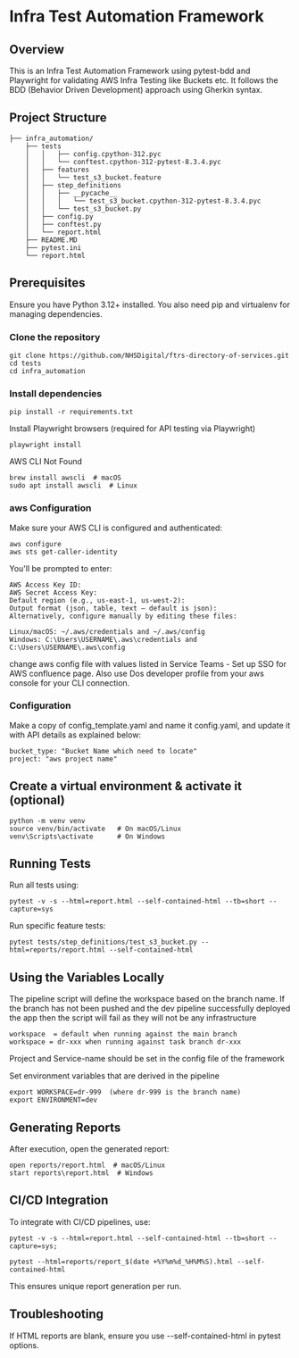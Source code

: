 # Infra Test Automation Framework

## Overview

This is an Infra Test Automation Framework using pytest-bdd and Playwright for validating AWS Infra Testing like Buckets etc. It follows the BDD (Behavior Driven Development) approach using Gherkin syntax.

## Project Structure

```
├── infra_automation/
    ├── tests
    │   │   ├── config.cpython-312.pyc
    │   │   └── conftest.cpython-312-pytest-8.3.4.pyc
    │   ├── features
    │   │   └── test_s3_bucket.feature
    │   ├── step_definitions
    │   │   ├── __pycache__
    │   │   │   └── test_s3_bucket.cpython-312-pytest-8.3.4.pyc
    │   │   └── test_s3_bucket.py
    │   ├── config.py
    │   ├── conftest.py
    │   └── report.html
    ├── README.MD
    ├── pytest.ini
    └── report.html

```

## Prerequisites

Ensure you have Python 3.12+ installed. You also need pip and virtualenv for managing dependencies.

### Clone the repository

```
git clone https://github.com/NHSDigital/ftrs-directory-of-services.git
cd tests
cd infra_automation
```

### Install dependencies

```
pip install -r requirements.txt
```
Install Playwright browsers (required for API testing via Playwright)

```
playwright install
```

AWS CLI Not Found
```
brew install awscli  # macOS
sudo apt install awscli  # Linux
```

### aws Configuration
Make sure your AWS CLI is configured and authenticated:
```
aws configure
aws sts get-caller-identity
```
You'll be prompted to enter:
```
AWS Access Key ID:
AWS Secret Access Key:
Default region (e.g., us-east-1, us-west-2):
Output format (json, table, text – default is json):
Alternatively, configure manually by editing these files:
```

```
Linux/macOS: ~/.aws/credentials and ~/.aws/config
Windows: C:\Users\USERNAME\.aws\credentials and C:\Users\USERNAME\.aws\config
```

change aws config file with values listed in Service Teams - Set up SSO for AWS confluence page. Also use Dos developer profile from your aws console for your CLI connection.

### Configuration

Make a copy of config_template.yaml and name it config.yaml, and update it with API details as explained below:
```
bucket_type: "Bucket Name which need to locate"
project: "aws project name"
```

## Create a virtual environment & activate it (optional)

```
python -m venv venv
source venv/bin/activate   # On macOS/Linux
venv\Scripts\activate      # On Windows
```

## Running Tests

Run all tests using:
```
pytest -v -s --html=report.html --self-contained-html --tb=short --capture=sys
```
Run specific feature tests:

```
pytest tests/step_definitions/test_s3_bucket.py --html=reports/report.html --self-contained-html
```

## Using the Variables Locally

The pipeline script will define the workspace based on the branch name. If the branch has not been pushed and the dev pipeline successfully deployed the app then the script will fail as they will not be any infrastructure

```
workspace  = default when running against the main branch
workspace = dr-xxx when running against task branch dr-xxx
```

Project and Service-name should be set in the config file of the framework

Set environment variables that are derived in the pipeline
```
export WORKSPACE=dr-999  (where dr-999 is the branch name)
export ENVIRONMENT=dev
```

## Generating Reports

After execution, open the generated report:

```
open reports/report.html  # macOS/Linux
start reports\report.html  # Windows
```

## CI/CD Integration

To integrate with CI/CD pipelines, use:

```
pytest -v -s --html=report.html --self-contained-html --tb=short --capture=sys;

pytest --html=reports/report_$(date +%Y%m%d_%H%M%S).html --self-contained-html
```

This ensures unique report generation per run.

## Troubleshooting
If HTML reports are blank, ensure you use --self-contained-html in pytest options.

